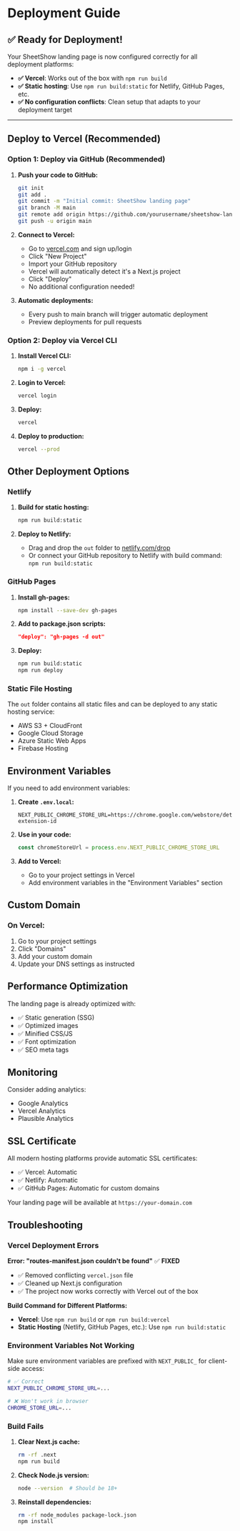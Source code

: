 # Deployment Guide

## ✅ Ready for Deployment!

Your SheetShow landing page is now configured correctly for all deployment platforms:

- **✅ Vercel**: Works out of the box with `npm run build`
- **✅ Static hosting**: Use `npm run build:static` for Netlify, GitHub Pages, etc.
- **✅ No configuration conflicts**: Clean setup that adapts to your deployment target

---

## Deploy to Vercel (Recommended)

### Option 1: Deploy via GitHub (Recommended)

1. **Push your code to GitHub:**
   ```bash
   git init
   git add .
   git commit -m "Initial commit: SheetShow landing page"
   git branch -M main
   git remote add origin https://github.com/yourusername/sheetshow-landing.git
   git push -u origin main
   ```

2. **Connect to Vercel:**
   - Go to [vercel.com](https://vercel.com) and sign up/login
   - Click "New Project"
   - Import your GitHub repository
   - Vercel will automatically detect it's a Next.js project
   - Click "Deploy"
   - No additional configuration needed!

3. **Automatic deployments:**
   - Every push to main branch will trigger automatic deployment
   - Preview deployments for pull requests

### Option 2: Deploy via Vercel CLI

1. **Install Vercel CLI:**
   ```bash
   npm i -g vercel
   ```

2. **Login to Vercel:**
   ```bash
   vercel login
   ```

3. **Deploy:**
   ```bash
   vercel
   ```

4. **Deploy to production:**
   ```bash
   vercel --prod
   ```

## Other Deployment Options

### Netlify

1. **Build for static hosting:**
   ```bash
   npm run build:static
   ```

2. **Deploy to Netlify:**
   - Drag and drop the `out` folder to [netlify.com/drop](https://netlify.com/drop)
   - Or connect your GitHub repository to Netlify with build command: `npm run build:static`

### GitHub Pages

1. **Install gh-pages:**
   ```bash
   npm install --save-dev gh-pages
   ```

2. **Add to package.json scripts:**
   ```json
   "deploy": "gh-pages -d out"
   ```

3. **Deploy:**
   ```bash
   npm run build:static
   npm run deploy
   ```

### Static File Hosting

The `out` folder contains all static files and can be deployed to any static hosting service:

- AWS S3 + CloudFront
- Google Cloud Storage
- Azure Static Web Apps
- Firebase Hosting

## Environment Variables

If you need to add environment variables:

1. **Create `.env.local`:**
   ```
   NEXT_PUBLIC_CHROME_STORE_URL=https://chrome.google.com/webstore/detail/your-extension-id
   ```

2. **Use in your code:**
   ```javascript
   const chromeStoreUrl = process.env.NEXT_PUBLIC_CHROME_STORE_URL
   ```

3. **Add to Vercel:**
   - Go to your project settings in Vercel
   - Add environment variables in the "Environment Variables" section

## Custom Domain

### On Vercel:
1. Go to your project settings
2. Click "Domains"
3. Add your custom domain
4. Update your DNS settings as instructed

## Performance Optimization

The landing page is already optimized with:
- ✅ Static generation (SSG)
- ✅ Optimized images
- ✅ Minified CSS/JS
- ✅ Font optimization
- ✅ SEO meta tags

## Monitoring

Consider adding analytics:
- Google Analytics
- Vercel Analytics
- Plausible Analytics

## SSL Certificate

All modern hosting platforms provide automatic SSL certificates:
- ✅ Vercel: Automatic
- ✅ Netlify: Automatic  
- ✅ GitHub Pages: Automatic for custom domains

Your landing page will be available at `https://your-domain.com`

## Troubleshooting

### Vercel Deployment Errors

**Error: "routes-manifest.json couldn't be found"** ✅ **FIXED**
- ✅ Removed conflicting `vercel.json` file 
- ✅ Cleaned up Next.js configuration
- ✅ The project now works correctly with Vercel out of the box

**Build Command for Different Platforms:**
- **Vercel**: Use `npm run build` or `npm run build:vercel`
- **Static Hosting** (Netlify, GitHub Pages, etc.): Use `npm run build:static`

### Environment Variables Not Working

Make sure environment variables are prefixed with `NEXT_PUBLIC_` for client-side access:
```bash
# ✅ Correct
NEXT_PUBLIC_CHROME_STORE_URL=...

# ❌ Won't work in browser
CHROME_STORE_URL=...
```

### Build Fails

1. **Clear Next.js cache:**
   ```bash
   rm -rf .next
   npm run build
   ```

2. **Check Node.js version:**
   ```bash
   node --version  # Should be 18+
   ```

3. **Reinstall dependencies:**
   ```bash
   rm -rf node_modules package-lock.json
   npm install
   ``` 